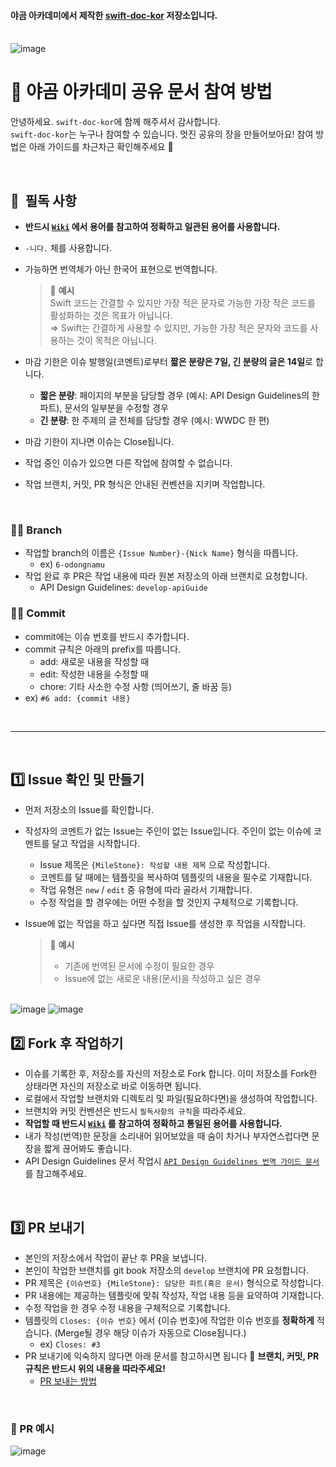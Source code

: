 
#### 야곰 아카데미에서 제작한 [swift-doc-kor](https://yagom-academy.github.io/swift-doc-kor/) 저장소입니다.

<br>

<img alt="image" src="https://user-images.githubusercontent.com/73867548/156685343-a7dd49af-b52d-40fd-88bc-8c63a2cef135.png">

<br>

# 🐻 야곰 아카데미 공유 문서 참여 방법

안녕하세요. `swift-doc-kor`에 함께 해주셔서 감사합니다.   
`swift-doc-kor`는 누구나 참여할 수 있습니다. 멋진 공유의 장을 만들어보아요! 참여 방법은 아래 가이드를 차근차근 확인해주세요 🙂

<br>


## 📮  필독 사항

- **반드시 [`Wiki`](https://github.com/yagom-academy/swift-doc-kor/wiki/용어-위키) 에서 용어를 참고하여 정확하고 일관된 용어를 사용합니다.**
- `-니다.` 체를 사용합니다.
- 가능하면 번역체가 아닌 한국어 표현으로 번역합니다.
    
    > 🔎 **예시**   
    Swift 코드는 간결할 수 있지만 가장 적은 문자로 가능한 가장 작은 코드를 활성화하는 것은 목표가 아닙니다.    
    ⇒ Swift는 간결하게 사용할 수 있지만, 가능한 가장 적은 문자와 코드를 사용하는 것이 목적은 아닙니다.
    > 
- 마감 기한은 이슈 발행일(코멘트)로부터 **짧은 분량은 7일, 긴 분량의 글은 14일**로 합니다.
    - **짧은 분량**: 페이지의 부분을 담당할 경우 (예시: API Design Guidelines의 한 파트), 문서의 일부분을 수정할 경우
    - **긴 분량**: 한 주제의 글 전체를 담당할 경우 (예시: WWDC 한 편)
- 마감 기한이 지나면 이슈는 Close됩니다.
- 작업 중인 이슈가 있으면 다른 작업에 참여할 수 없습니다.
- 작업 브랜치, 커밋, PR 형식은 안내된 컨벤션을 지키며 작업합니다.

<br>

### ✍🏻 Branch
- 작업할 branch의 이름은  `{Issue Number}-{Nick Name}` 형식을 따릅니다.
    - ex) `6-odongnamu`
- 작업 완료 후 PR은 작업 내용에 따라 원본 저장소의 아래 브랜치로 요청합니다.
    - API Design Guidelines: `develop-apiGuide`

### ✍🏻 Commit
- commit에는 이슈 번호를 반드시 추가합니다.
- commit 규칙은 아래의 prefix를 따릅니다.
    - add: 새로운 내용을 작성할 때
    - edit: 작성한 내용을 수정할 때
    - chore: 기타 사소한 수정 사항 (띄어쓰기, 줄 바꿈 등)
- ex) `#6 add: {commit 내용}`

<br>

---

<br>

## 1️⃣ Issue 확인 및 만들기

- 먼저 저장소의 Issue를 확인합니다.
- 작성자의 코멘트가 없는 Issue는 주인이 없는 Issue입니다. 주인이 없는 이슈에 코멘트를 달고 작업을 시작합니다.
    - Issue 제목은 `{MileStone}: 작성할 내용 제목` 으로 작성합니다.
    - 코멘트를 달 때에는 템플릿을 복사하여 템플릿의 내용을 필수로 기재합니다.
    - 작업 유형은 `new` / `edit` 중 유형에 따라 골라서 기재합니다.
    - 수정 작업을 할 경우에는 어떤 수정을 할 것인지 구체적으로 기록합니다.
- Issue에 없는 작업을 하고 싶다면 직접 Issue를 생성한 후 작업을 시작합니다.
    
    > 🔎 **예시**
    > - 기존에 번역된 문서에 수정이 필요한 경우
    > - Issue에 없는 새로운 내용(문서)을 작성하고 싶은 경우
    
<br>

<img alt="image" src="https://user-images.githubusercontent.com/73867548/156685406-6962c5d0-7a19-4204-b551-e58cee98a12b.png">

<img alt="image" src="https://user-images.githubusercontent.com/73867548/157362206-82f12623-8792-437a-8e87-78909c9fd927.png">

<br>

## 2️⃣ Fork 후 작업하기

- 이슈를 기록한 후, 저장소를 자신의 저장소로 Fork 합니다. 이미 저장소를 Fork한 상태라면 자신의 저장소로 바로 이동하면 됩니다.
- 로컬에서 작업할 브랜치와 디렉토리 및 파일(필요하다면)을 생성하여 작업합니다.
- 브랜치와 커밋 컨벤션은 반드시 `필독사항의 규칙`을 따라주세요.
- **작업할 때 반드시 [`Wiki`](https://github.com/yagom-academy/swift-doc-kor/wiki/용어-위키) 를 참고하여 정확하고 통일된 용어를 사용합니다.**
- 내가 작성(번역)한 문장을 소리내어 읽어보았을 때 숨이 차거나 부자연스럽다면 문장을 짧게 끊어봐도 좋습니다.
- API Design Guidelines 문서 작업시 [`API Design Guidelines 번역 가이드 문서`](https://github.com/yagom-academy/swift-doc-kor/blob/main/guide/API%20Design%20Guidelines%20번역%20가이드.md) 를 참고해주세요.

<br>

## 3️⃣ PR 보내기

- 본인의 저장소에서 작업이 끝난 후 PR을 보냅니다.
- 본인이 작업한 브랜치를 git book 저장소의 `develop` 브랜치에 PR 요청합니다.
- PR 제목은 `{이슈번호} {MileStone}: 담당한 파트(혹은 문서)` 형식으로 작성합니다.
- PR 내용에는 제공하는 템플릿에 맞춰 작성자, 작업 내용 등을 요약하여 기재합니다.
- 수정 작업을 한 경우 수정 내용을 구체적으로 기록합니다.
- 템플릿의 `Closes: {이슈 번호}` 에서 {이슈 번호}에 작업한 이슈 번호를 **정확하게** 적습니다. (Merge될 경우 해당 이슈가 자동으로 Close됩니다.)
    - ex) `Closes: #3`
- PR 보내기에 익숙하지 않다면 아래 문서를 참고하시면 됩니다 🙂 **브랜치, 커밋, PR 규칙은 반드시 위의 내용을 따라주세요!**
    - [PR 보내는 방법](https://docs.google.com/document/d/1G4Pjs1Fm2-TuhksPt5gO6ERvsEYLEb0MWHcFhBtE60Y/edit#)

<br>

### 🔎 PR 예시

<img alt="image" src="https://user-images.githubusercontent.com/73867548/160532699-0e5d8c36-124f-4999-bab8-3dbc239b5fa8.png">
